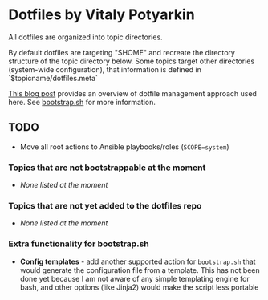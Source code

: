 # Dotfiles by Vitaly Potyarkin

All dotfiles are organized into topic directories.

By default dotfiles are targeting "$HOME" and recreate the directory structure
of the topic directory below. Some topics target other directories (system-wide
configuration), that information is defined in `$topicname/dotfiles.meta`

[This blog post](https://potyarkin.com/posts/2019/on-dotfiles-management/)
provides an overview of dotfile management approach used here.
See [bootstrap.sh](./bootstrap.sh) for more information.


## TODO

- Move all root actions to Ansible playbooks/roles (`SCOPE=system`)

### Topics that are not bootstrappable at the moment

- *None listed at the moment*

### Topics that are not yet added to the dotfiles repo

- *None listed at the moment*

### Extra functionality for bootstrap.sh

- **Config templates** - add another supported action for `bootstrap.sh` that
  would generate the configuration file from a template. This has not been done
  yet because I am not aware of any simple templating engine for bash, and other
  options (like Jinja2) would make the script less portable
